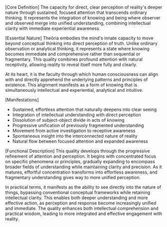 [Core Definition]
The capacity for direct, clear perception of reality's deeper nature through sustained, focused attention that transcends ordinary thinking. It represents the integration of knowing and being where observer and observed merge into unified understanding, combining intellectual clarity with immediate experiential awareness.

[Essential Nature]
Theōria embodies the mind's innate capacity to move beyond conceptual thinking into direct perception of truth. Unlike ordinary observation or analytical thinking, it represents a state where knowing becomes immediate and comprehensive rather than sequential or fragmentary. This quality combines profound attention with natural receptivity, allowing reality to reveal itself more fully and clearly.

At its heart, it is the faculty through which human consciousness can align with and directly apprehend the underlying patterns and principles of existence. This alignment manifests as a form of knowing that is simultaneously intellectual and experiential, analytical and intuitive.

[Manifestations]
- Sustained, effortless attention that naturally deepens into clear seeing
- Integration of intellectual understanding with direct perception
- Dissolution of subject-object divide in acts of knowing
- Progressive unification of previously fragmented understanding
- Movement from active investigation to receptive awareness
- Spontaneous insight into the interconnected nature of reality
- Natural flow between focused attention and expanded awareness

[Functional Description]
This quality develops through the progressive refinement of attention and perception. It begins with concentrated focus on specific phenomena or principles, gradually expanding to encompass broader fields of understanding while maintaining clarity and precision. As it matures, effortful concentration transforms into effortless awareness, and fragmentary understanding gives way to more unified perception.

In practical terms, it manifests as the ability to see directly into the nature of things, bypassing conventional conceptual frameworks while retaining intellectual clarity. This enables both deeper understanding and more effective action, as perception and response become increasingly unified and immediate. The quality enhances both intellectual comprehension and practical wisdom, leading to more integrated and effective engagement with reality.